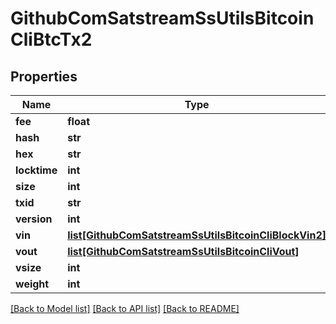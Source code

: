 # GithubComSatstreamSsUtilsBitcoinCliBtcTx2

## Properties
Name | Type | Description | Notes
------------ | ------------- | ------------- | -------------
**fee** | **float** |  | [optional] 
**hash** | **str** |  | [optional] 
**hex** | **str** |  | [optional] 
**locktime** | **int** |  | [optional] 
**size** | **int** |  | [optional] 
**txid** | **str** |  | [optional] 
**version** | **int** |  | [optional] 
**vin** | [**list[GithubComSatstreamSsUtilsBitcoinCliBlockVin2]**](GithubComSatstreamSsUtilsBitcoinCliBlockVin2.md) |  | [optional] 
**vout** | [**list[GithubComSatstreamSsUtilsBitcoinCliVout]**](GithubComSatstreamSsUtilsBitcoinCliVout.md) |  | [optional] 
**vsize** | **int** |  | [optional] 
**weight** | **int** |  | [optional] 

[[Back to Model list]](../README.md#documentation-for-models) [[Back to API list]](../README.md#documentation-for-api-endpoints) [[Back to README]](../README.md)

